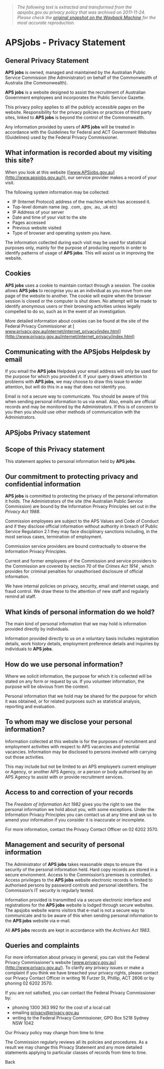 > *The following text is extracted and transformed from the apsjobs.gov.au privacy policy that was archived on 2011-11-24. Please check the [original snapshot on the Wayback Machine](https://web.archive.org/web/20111124004500id_/http%3A//www.apsjobs.gov.au/PrivacyStatement.aspx%3Fifm%3Dtrue) for the most accurate reproduction.*

# APSjobs - Privacy Statement

##  General Privacy Statement

**APS jobs** is owned, managed and maintained by the Australian Public Service Commission (the Administrator) on behalf of the Commonwealth of Australia (the Commonwealth). 

**APS jobs** is a website designed to assist the recruitment of Australian Government employees and incorporates the Public Service Gazette. 

This privacy policy applies to all the publicly accessible pages on the website. Responsibility for the privacy policies or practices of third party sites, linked to **APS jobs** is beyond the control of the Commonwealth. 

Any information provided by users of **APS jobs** will be treated in accordance with the Guidelines for Federal and ACT Government Websites (Guidelines) used by the Federal Privacy Commissioner. 

##  What information is recorded about my visiting this site?

When you look at this website ([www.APSjobs.gov.au](http://www.apsjobs.gov.au/)), our service provider makes a record of your visit. 

The following system information may be collected: 

  * IP (Internet Protocol) address of the machine which has accessed it.
  * Top-level domain name (eg. .com, .gov, .au, .uk etc)
  * IP Address of your server
  * Date and time of your visit to the site
  * Pages accessed
  * Previous website visited
  * Type of browser and operating system you have.



The information collected during each visit may be used for statistical purposes only, mainly for the purpose of producing reports in order to identify patterns of usage of **APS jobs**. This will assist us in improving the website. 

##  Cookies

**APS jobs** uses a cookie to maintain contact through a session. The cookie allows **APS jobs** to recognise you as an individual as you move from one page of the website to another. The cookie will expire when the browser session is closed or the computer is shut down. No attempt will be made to identify anonymous users or their browsing activities unless legally compelled to do so, such as in the event of an investigation. 

More detailed information about cookies can be found at the site of the Federal Privacy Commissioner at [ www.privacy.gov.au/internet/internet_privacy/index.html](http://www.privacy.gov.au/internet/internet_privacy/index.html)

##  Communicating with the APSjobs Helpdesk by email

If you email the **APS jobs** Helpdesk your email address will only be used for the purpose for which you provided it. If your query draws attention to problems with **APS jobs**, we may choose to draw this issue to wider attention, but will do this in a way that does not identify you.

Email is not a secure way to communicate. You should be aware of this when sending personal information to us via email. Also, emails are official records and may be monitored by the Administrators. If this is of concern to you then you should use other methods of communication with the Administrators.

  


## APSjobs Privacy statement

##  Scope of this Privacy statement

This statement applies to personal information held by **APS jobs**.

##  Our commitment to protecting privacy and confidential information

**APS jobs** is committed to protecting the privacy of the personal information it holds. The Administrators of the site (the Australian Public Service Commission) are bound by the Information Privacy Principles set out in the _Privacy Act 1988_. 

Commission employees are subject to the APS Values and Code of Conduct and if they disclose official information without authority in breach of Public Service Regulation 2.1 they may face disciplinary sanctions including, in the most serious cases, termination of employment. 

Commission service providers are bound contractually to observe the Information Privacy Principles. 

Current and former employees of the Commission and service providers to the Commission are covered by section 70 of the _Crimes Act 1914_ , which provides for criminal penalties for unauthorised disclosure of official information.

We have internal policies on privacy, security, email and internet usage, and fraud control. We draw these to the attention of new staff and regularly remind all staff.

##  What kinds of personal information do we hold?

The main kind of personal information that we may hold is information provided directly by individuals.

Information provided directly to us on a voluntary basis includes registration details, work history details, employment preference details and inquiries by individuals to **APS jobs**.

##  How do we use personal information?

Where we solicit information, the purpose for which it is collected will be stated on any form or request by us. If you volunteer information, the purpose will be obvious from the context. 

Personal information that we hold may be shared for the purpose for which it was obtained, or for related purposes such as statistical analysis, reporting and evaluation.

##  To whom may we disclose your personal information?

Information collected at this website is for the purposes of recruitment and employment activities with respect to APS vacancies and potential vacancies. Information may be disclosed to persons involved with carrying out those activities.

This may include but not be limited to an APS employee’s current employer or Agency, or another APS Agency, or a person or body authorised by an APS Agency to assist with or provide recruitment services.

##  Access to and correction of your records

The _Freedom of Information Act 1982_ gives you the right to see the personal information we hold about you, with some exceptions. Under the Information Privacy Principles you can contact us at any time and ask us to amend your information if you consider it is inaccurate or incomplete. 

For more information, contact the Privacy Contact Officer on 02 6202 3570.

##  Management and security of personal information

The Administrator of **APS jobs** takes reasonable steps to ensure the security of the personal information held. Hard copy records are stored in a secure environment. Access to the Commission’s premises is controlled. Access privileges to the **APS jobs** website electronic records is limited to authorised persons by password controls and personal identifiers. The Commission’s IT security is regularly tested.

Information provided is transmitted via a secure electronic interface and registrations for the **APS jobs** website is lodged through secure websites. The apsjobs website warns visitors that e-mail is not a secure way to communicate and to be aware of this when sending personal information to the **APS jobs** website via e-mail.

All **APS jobs** records are kept in accordance with the _Archives Act 1983_.

  


## Queries and complaints

For more information about privacy in general, you can visit the Federal Privacy Commissioner's website [www.privacy.gov.au](http://www.privacy.gov.au/). To clarify any privacy issues or make a complaint if you think we have breached your privacy rights, please contact our Privacy Contact Officer in writing 16 Furzer St, Phillip, ACT 2606 or by phoning 02 6202 3570.

If you are not satisfied, you can contact the Federal Privacy Commissioner by:

  * phoning 1300 363 992 for the cost of a local call
  * emailing [privacy@privacy.gov.au](mailto:privacy@privacy.gov.au)
  * writing to the Federal Privacy Commissioner, GPO Box 5218 Sydney NSW 1042



Our Privacy policy may change from time to time

The Commission regularly reviews all its policies and procedures. As a result we may change this Privacy Statement and any more detailed statements applying to particular classes of records from time to time.

Back 
